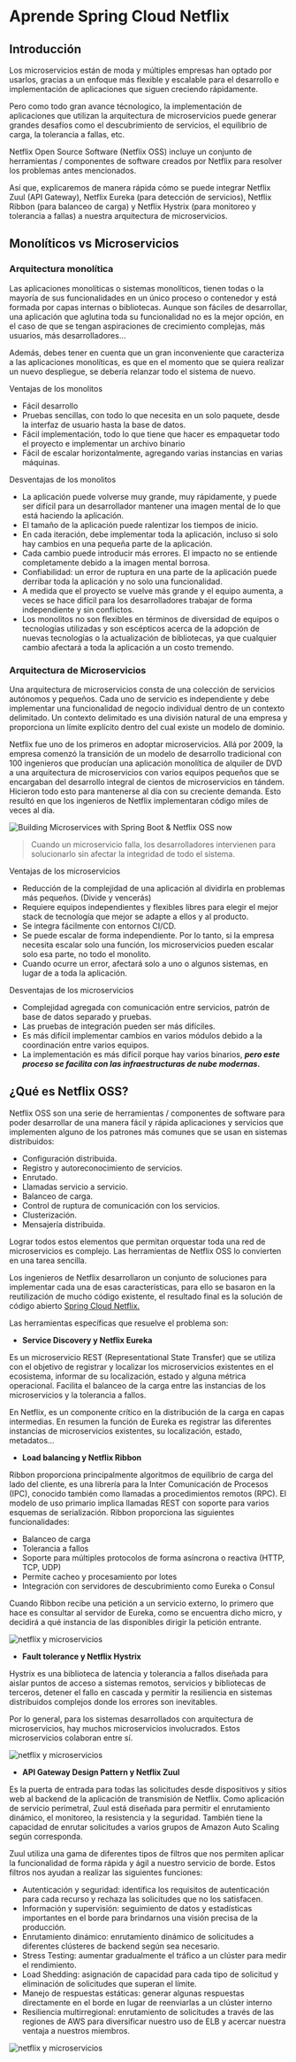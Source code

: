 # Aprende Spring Cloud Netflix

## Introducción
Los microservicios están de moda y múltiples empresas han optado por usarlos, gracias a un enfoque más flexible y escalable para el desarrollo e implementación de aplicaciones que siguen creciendo rápidamente.

Pero como todo gran avance técnologico, la implementación de aplicaciones que utilizan la arquitectura de microservicios puede generar grandes desafíos como el descubrimiento de servicios, el equilibrio de carga, la tolerancia a fallas, etc.

Netflix Open Source Software (Netflix OSS) incluye un conjunto de herramientas / componentes de software creados por Netflix para resolver los problemas antes mencionados. 

Así que, explicaremos de manera rápida cómo se puede integrar Netflix Zuul (API Gateway), Netflix Eureka (para detección de servicios), Netflix Ribbon (para balanceo de carga) y Netflix Hystrix (para monitoreo y tolerancia a fallas) a nuestra arquitectura de microservicios.


## Monolíticos vs Microservicios

### Arquitectura monolítica
Las aplicaciones monolíticas o sistemas monolíticos, tienen todas o la mayoría de sus funcionalidades en un único proceso o contenedor y está formada por capas internas o bibliotecas. Aunque son fáciles de desarrollar, una aplicación que aglutina toda su funcionalidad no es la mejor opción, en el caso de que se tengan aspiraciones de crecimiento complejas, más usuarios, más desarrolladores…

Además, debes tener en cuenta que un gran inconveniente que caracteriza a las aplicaciones monolíticas, es que en el momento que se quiera realizar un nuevo despliegue, se debería relanzar todo el sistema de nuevo.

Ventajas de los monolitos

 - Fácil desarrollo
 - Pruebas sencillas, con todo lo que necesita en un solo paquete, desde la interfaz de usuario hasta la base de datos.
 - Fácil implementación, todo lo que tiene que hacer es empaquetar todo el proyecto e implementar un archivo binario
 - Fácil de escalar horizontalmente, agregando varias instancias en varias máquinas.

Desventajas de los monolitos

- La aplicación puede volverse muy grande, muy rápidamente, y puede ser difícil para un desarrollador mantener una imagen mental de lo que está haciendo la aplicación.
- El tamaño de la aplicación puede ralentizar los tiempos de inicio.
- En cada iteración, debe implementar toda la aplicación, incluso si solo hay cambios en una pequeña parte de la aplicación.
- Cada cambio puede introducir más errores. El impacto no se entiende completamente debido a la imagen mental borrosa.
- Confiabilidad: un error de ruptura en una parte de la aplicación puede derribar toda la aplicación y no solo una funcionalidad.
- A medida que el proyecto se vuelve más grande y el equipo aumenta, a veces se hace difícil para los desarrolladores trabajar de forma independiente y sin conflictos.
- Los monolitos no son flexibles en términos de diversidad de equipos o tecnologías utilizadas y son escépticos acerca de la adopción de nuevas tecnologías o la actualización de bibliotecas, ya que cualquier cambio afectará a toda la aplicación a un costo tremendo.

### Arquitectura de Microservicios

Una arquitectura de microservicios consta de una colección de servicios autónomos y pequeños. Cada uno de servicio es independiente y debe implementar una funcionalidad de negocio individual dentro de un contexto delimitado. Un contexto delimitado es una división natural de una empresa y proporciona un límite explícito dentro del cual existe un modelo de dominio.

Netflix fue uno de los primeros en adoptar microservicios. Allá por 2009, la empresa comenzó la transición de un modelo de desarrollo tradicional con 100 ingenieros que producían una aplicación monolítica de alquiler de DVD a una arquitectura de microservicios con varios equipos pequeños que se encargaban del desarrollo integral de cientos de microservicios en tándem. Hicieron todo esto para mantenerse al día con su creciente demanda. Esto resultó en que los ingenieros de Netflix implementaran código miles de veces al día.

![Building Microservices with Spring Boot & Netflix OSS now](https://www.pentalog.com/wp-content/uploads/2020/05/Building-Microservices-with-Spring-Boot-Netflix-OSS-now.jpg)

> Cuando un microservicio falla, los desarrolladores intervienen para solucionarlo sin afectar la integridad de todo el sistema.

Ventajas de los microservicios

 - Reducción de la complejidad de una aplicación al dividirla en problemas más pequeños. (Divide y vencerás)
 - Requiere equipos independientes y flexibles libres para elegir el mejor stack de tecnología que mejor se adapte a ellos y al producto.
 - Se integra fácilmente con entornos CI/CD.
 - Se puede escalar de forma independiente. Por lo tanto, si la empresa necesita escalar solo una función, los microservicios pueden escalar solo esa parte, no todo el monolito.
 - Cuando ocurre un error, afectará solo a uno o algunos sistemas, en lugar de a toda la aplicación.

Desventajas de los microservicios

 - Complejidad agregada con comunicación entre servicios, patrón de base de datos separado y pruebas.
 - Las pruebas de integración pueden ser más difíciles.
 - Es más difícil implementar cambios en varios módulos debido a la coordinación entre varios equipos.
 - La implementación es más difícil porque hay varios binarios, ***pero este proceso se facilita con las infraestructuras de nube modernas*.**

## ¿Qué es Netflix OSS?

Netflix OSS son una serie de herramientas / componentes de software para poder desarrollar de una manera fácil y rápida aplicaciones y servicios que implementen alguno de los patrones más comunes que se usan en sistemas distribuidos:

-   Configuración distribuida.
-   Registro y autoreconocimiento de servicios.
-   Enrutado.
-   Llamadas servicio a servicio.
-   Balanceo de carga.
-   Control de ruptura de comunicación con los servicios.
-   Clusterización.
-   Mensajería distribuida.

Lograr todos estos elementos que permitan orquestar toda una red de microservicios es complejo. Las herramientas de Netflix OSS lo convierten en una tarea sencilla.

Los ingenieros de Netflix desarrollaron un conjunto de soluciones para implementar cada una de esas características, para ello se basaron en la reutilización de mucho código existente, el resultado final es la solución de código abierto [Spring Cloud Netflix.](http://cloud.spring.io/spring-cloud-netflix)

Las herramientas específicas que resuelve el problema son:

-   **Service Discovery y Netflix Eureka**

Es un microservicio REST (Representational State Transfer) que se utiliza con el objetivo de registrar y localizar los microservicios existentes en el ecosistema, informar de su localización, estado y alguna métrica operacional. Facilita el balanceo de la carga entre las instancias de los microservicios y la tolerancia a fallos.

En Netflix, es un componente crítico en la distribución de la carga en capas intermedias. En resumen la función de Eureka es registrar las diferentes instancias de microservicios existentes, su localización, estado, metadatos…

-   **Load balancing y Netflix Ribbon**

Ribbon proporciona principalmente algoritmos de equilibrio de carga del lado del cliente, es una librería para la Inter Comunicación de Procesos (IPC), conocido también como llamadas a procedimientos remotos (RPC). El modelo de uso primario implica llamadas REST con soporte para varios esquemas de serialización. Ribbon proporciona las siguientes funcionalidades:

-   Balanceo de carga
-   Tolerancia a fallos
-   Soporte para múltiples protocolos de forma asíncrona o reactiva (HTTP, TCP, UDP)
-   Permite cacheo y procesamiento por lotes
-   Integración con servidores de descubrimiento como Eureka o Consul

Cuando Ribbon recibe una petición a un servicio externo, lo primero que hace es consultar al servidor de Eureka, como se encuentra dicho micro, y decidirá a qué instancia de las disponibles dirigir la petición entrante.

![netflix y microservicios](https://lh3.googleusercontent.com/aubes0y1QW7_BQFRpFVNXSxOcNsFZgvattDu95i1fV_BzzBhUp9fN4ogfkcfmFS__ntSMKS_xyP8sSX65FCouZwzL_rFDL8B19kaRKQf4qYqUoLqfjwymEJLaQPYFtZM0jxyAdgO)

-   **Fault tolerance y Netflix Hystrix**

Hystrix es una biblioteca de latencia y tolerancia a fallos diseñada para aislar puntos de acceso a sistemas remotos, servicios y bibliotecas de terceros, detener el fallo en cascada y permitir la resiliencia en sistemas distribuidos complejos donde los errores son inevitables.

Por lo general, para los sistemas desarrollados con arquitectura de microservicios, hay muchos microservicios involucrados. Estos microservicios colaboran entre sí.

![netflix y microservicios](https://lh5.googleusercontent.com/vsMeSIBc9EmPkIGaNBQyHeXWApixyQdFw4NrnzSNnhmH28k45sK5c4Fvj1eJswgUCtC8a8tZO_bQLlLmT8R8LJ3bckeAufDM6dksTfkNSsYiRKehqDV3T5HxFZ2g6txWCs4V38Ni)

-   **API Gateway Design Pattern y Netflix Zuul**

Es la puerta de entrada para todas las solicitudes desde dispositivos y sitios web al backend de la aplicación de transmisión de Netflix. Como aplicación de servicio perimetral, Zuul está diseñada para permitir el enrutamiento dinámico, el monitoreo, la resistencia y la seguridad. También tiene la capacidad de enrutar solicitudes a varios grupos de Amazon Auto Scaling según corresponda.

Zuul utiliza una gama de diferentes tipos de filtros que nos permiten aplicar la funcionalidad de forma rápida y ágil a nuestro servicio de borde. Estos filtros nos ayudan a realizar las siguientes funciones:

-   Autenticación y seguridad: identifica los requisitos de autenticación para cada recurso y rechaza las solicitudes que no los satisfacen.
-   Información y supervisión: seguimiento de datos y estadísticas importantes en el borde para brindarnos una visión precisa de la producción.
-   Enrutamiento dinámico: enrutamiento dinámico de solicitudes a diferentes clústeres de backend según sea necesario.
-   Stress Testing: aumentar gradualmente el tráfico a un clúster para medir el rendimiento.
-   Load Shedding: asignación de capacidad para cada tipo de solicitud y eliminación de solicitudes que superan el límite.
-   Manejo de respuestas estáticas: generar algunas respuestas directamente en el borde en lugar de reenviarlas a un clúster interno
-   Resiliencia multirregional: enrutamiento de solicitudes a través de las regiones de AWS para diversificar nuestro uso de ELB y acercar nuestra ventaja a nuestros miembros.

![netflix y microservicios](https://lh3.googleusercontent.com/FZST3ltIZLImjBDN3vYoRwOpqEUzRzecq5hedOWZG36QG4-oVqMW6NlBHnrLPFIOrOqcA1pfRlu5gvCcejyZJOkglZkD9IauvkEPdPRkuPXuqCzZnlsYIwX-npffKzxZfiGr2LJC)

